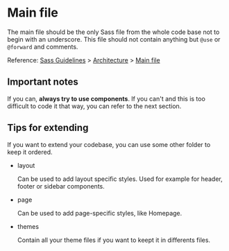 # Main file

The main file should be the only Sass file from the whole code base not to begin with an underscore. This file should not contain anything but `@use` or `@forward` and comments.

Reference: [Sass Guidelines](http://sass-guidelin.es/) > [Architecture](http://sass-guidelin.es/#architecture) > [Main file](http://sass-guidelin.es/#main-file)

## Important notes

If you can, **always try to use components**. If you can't and this is too difficult to code it that way, you can refer to the next section.

## Tips for extending

If you want to extend your codebase, you can use some other folder to keep it ordered.

- layout

  Can be used to add layout specific styles. Used for example for header, footer or sidebar components.

- page

  Can be used to add page-specific styles, like Homepage.

- themes

  Contain all your theme files if you want to keept it in differents files.
